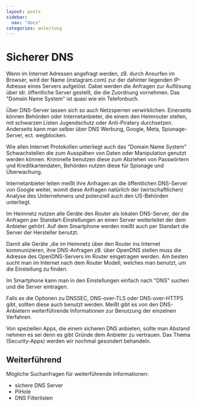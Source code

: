 ```yaml
---
layout: posts
sidebar:
  nav: "docs"
categories: anleitung
---
```


# Sicherer DNS

Wenn im Internet Adressen angefragt werden, zB. durch Ansurfen im Browser, wird der Name (instagram.com) zur der dahinter liegenden IP-Adresse eines Servers aufgelöst. Dabei werden die Anfragen zur Auflösung über idr. öffentliche Server gestellt, die die Zuordnung vornehmen. Das "Domain Name System" ist quasi wie ein Telefonbuch.

Über DNS-Server lassen sich so auch Netzsperren verwirklichen. Einerseits können Behörden oder Internetanbieter, die einem den Heimrouter stellen, mit schwarzen Listen Jugendschutz oder Anti-Piratery durchsetzen. Anderseits kann man selber über DNS Werbung, Google, Meta, Spionage-Server, ect. wegblocken.

Wie allen Internet Protokollen unterliegt auch das "Domain Name System" Schwachstellen die zum Ausspähen von Daten oder Manipulation genutzt werden können. Kriminelle benutzen diese zum Abziehen von Passwörtern und Kreditkartendaten, Behörden nutzen diese für Spionage und Überwachung.

Internetanbieter leiten meißt ihre Anfragen an die öffentlichen DNS-Server von Google weiter, womit diese Anfragen natürlich der (wirtschaftlichen) Analyse des Unternehmens und potenziell auch den US-Behörden unterliegt.

Im Heimnetz nutzen alle Geräte den Router als lokalen DNS-Server, der die Anfragen per Standart-Einstellungen an einen Server weiterleitet der dem Anbieter gehört. Auf dem Smartphone werden meißt auch per Standart die Server der Hersteller benutzt.

Damit alle Geräte ,die im Heimnetz über den Router ins Internet kommunizieren, ihre DNS-Anfragen zB. über OpenDNS stellen muss die Adresse des OpenDNS-Servers im Router eingetragen werden. Am besten sucht man im Internet nach dem Router Modell, welches man benutzt, um die Einstellung zu finden.

Im Smartphone kann man in den Einstellungen einfach nach "DNS" suchen und die Server eintragen.

Falls es die Optionen zu DNSSEC, DNS-over-TLS oder DNS-over-HTTPS gibt, sollten diese auch benutzt werden. Meißt gibt es von den DNS-Anbietern weiterführende Informationen zur Benutzung der einzelnen Verfahren.

Von speziellen Apps, die einem sicheren DNS anbieten, sollte man Abstand nehmen es sei denn es gibt Gründe dem Anbieter zu vertrauen. Das Thema (Security-Apps) werden wir nochmal gesondert behandeln.  

## Weiterführend

Mögliche Suchanfragen für weiterführende Informationen:

- sichere DNS Server
- PiHole
- DNS Filterlisten
 